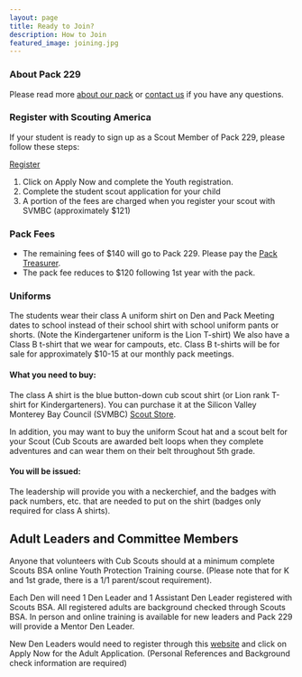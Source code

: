 ```yaml
---
layout: page
title: Ready to Join?
description: How to Join
featured_image: joining.jpg
---
```


### About Pack 229

Please read more [about our pack](/about) or [contact us](mailto:contact@hsspack229.org) if you have any questions.

### Register with Scouting America

If your student is ready to sign up as a Scout Member of Pack 229, please follow these steps:

[Register](https://beascout.scouting.org/list/?zip=95120&program%5B0%5D=pack&cubFilter=all&miles=10&unitID=304044)

1. Click on Apply Now and complete the Youth registration.
2. Complete the student scout application for your child
3. A portion of the fees are charged when you register your scout with SVMBC (approximately $121)

### Pack Fees

* The remaining fees of $140 will go to Pack 229. Please pay the [Pack Treasurer](/finances).
* The pack fee reduces to $120 following 1st year with the pack.

### Uniforms

The students wear their class A uniform shirt on Den and Pack Meeting dates to school instead of their school shirt with school uniform pants or shorts. (Note the Kindergartener uniform is the Lion T-shirt) We also have a Class B t-shirt that we wear for campouts, etc. Class B t-shirts will be for sale for approximately $10-15 at our monthly pack meetings.

#### What you need to buy:

The class A shirt is the blue button-down cub scout shirt (or Lion rank T-shirt for Kindergarteners). You can purchase it at the Silicon Valley Monterey Bay Council (SVMBC) [Scout Store](https://www.svmbc.org/scout-shop/).

In addition, you may want to buy the uniform Scout hat and a scout belt for your Scout (Cub Scouts are awarded belt loops when they complete adventures and can wear them on their belt throughout 5th grade.

#### You will be issued:

The leadership will provide you with a neckerchief, and the badges with pack numbers, etc. that are needed to put on the shirt (badges only required for class A shirts).

## Adult Leaders and Committee Members

Anyone that volunteers with Cub Scouts should at a minimum complete Scouts BSA online Youth Protection Training course. (Please note that for K and 1st grade, there is a 1/1 parent/scout requirement).

Each Den will need 1 Den Leader and 1 Assistant Den Leader registered with Scouts BSA. All registered adults are background checked through Scouts BSA. In person and online training is available for new leaders and Pack 229 will provide a Mentor Den Leader.

New Den Leaders would need to register through this [website](https://beascout.scouting.org/list/?zip=95120&program%5B0%5D=pack&cubFilter=all&miles=10&unitID=304044)
 and click on Apply Now for the Adult Application. (Personal References and Background check information are required)

